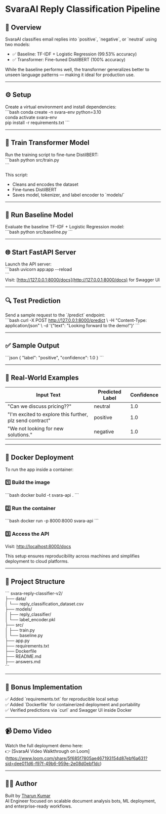 # SvaraAI Reply Classification Pipeline

## 🚀 Overview  
SvaraAI classifies email replies into \`positive\`, \`negative\`, or \`neutral\` using two models:  
- ✅ Baseline: TF-IDF + Logistic Regression (99.53% accuracy)  
- ✅ Transformer: Fine-tuned DistilBERT (100% accuracy)  

While the baseline performs well, the transformer generalizes better to unseen language patterns — making it ideal for production use.

---

## ⚙️ Setup  
Create a virtual environment and install dependencies:  
\`\`\`bash
conda create -n svara-env python=3.10  
conda activate svara-env  
pip install -r requirements.txt
\`\`\`

---

## 🧠 Train Transformer Model  
Run the training script to fine-tune DistilBERT:  
\`\`\`bash
python src/train.py  
\`\`\`

This script:  
- Cleans and encodes the dataset  
- Fine-tunes DistilBERT  
- Saves model, tokenizer, and label encoder to \`models/\`

---

## 🧪 Run Baseline Model  
Evaluate the baseline TF-IDF + Logistic Regression model:  
\`\`\`bash
python src/baseline.py
\`\`\`

---

## 🌐 Start FastAPI Server  
Launch the API server:  
\`\`\`bash
uvicorn app:app --reload  
\`\`\`  
Visit: [http://127.0.0.1:8000/docs](http://127.0.0.1:8000/docs) for Swagger UI

---

## 🔍 Test Prediction  
Send a sample request to the \`/predict\` endpoint:  
\`\`\`bash
curl -X POST http://127.0.0.1:8000/predict \\
-H "Content-Type: application/json" \\
-d '{"text": "Looking forward to the demo!"}'
\`\`\`

---

## ✅ Sample Output  
\`\`\`json
{ "label": "positive", "confidence": 1.0 }
\`\`\`

---

## 🧪 Real-World Examples

| Input Text                                                  | Predicted Label | Confidence |
|-------------------------------------------------------------|------------------|------------|
| "Can we discuss pricing??"                                  | neutral          | 1.0        |
| "I'm excited to explore this further, plz send contract"    | positive         | 1.0        |
| "We not looking for new solutions."                         | negative         | 1.0        |

---

## 🐳 Docker Deployment

To run the app inside a container:

### 1️⃣ Build the image
\`\`\`bash
docker build -t svara-api .
\`\`\`

### 2️⃣ Run the container
\`\`\`bash
docker run -p 8000:8000 svara-api
\`\`\`

### 3️⃣ Access the API
Visit: [http://localhost:8000/docs](http://localhost:8000/docs)

This setup ensures reproducibility across machines and simplifies deployment to cloud platforms.

---

## 📁 Project Structure

\`\`\`
svara-reply-classifier-v2/  
├── data/  
│   └── reply_classification_dataset.csv  
├── models/  
│   ├── reply_classifier/  
│   └── label_encoder.pkl  
├── src/  
│   ├── train.py  
│   └── baseline.py  
├── app.py  
├── requirements.txt  
├── Dockerfile  
├── README.md  
├── answers.md  
\`\`\`

---

## 🏁 Bonus Implementation

✅ Added \`requirements.txt\` for reproducible local setup  
✅ Added \`Dockerfile\` for containerized deployment and portability  
✅ Verified predictions via \`curl\` and Swagger UI inside Docker

---

## 📹 Demo Video

Watch the full deployment demo here:  
👉 [SvaraAI Video Walkthrough on Loom]
(https://www.loom.com/share/5f685f7805ae467193154d87ebf6a631?sid=dee011d6-f97f-49b6-959e-2e08d0ebf1dc)

---

## 👨‍💻 Author

Built by [Tharun Kumar](https://github.com/tharun0973)  
AI Engineer focused on scalable document analysis bots, ML deployment, and enterprise-ready workflows.
